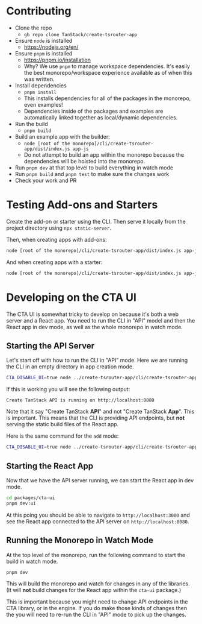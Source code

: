 # Contributing

- Clone the repo
  - `gh repo clone TanStack/create-tsrouter-app`
- Ensure `node` is installed
  - https://nodejs.org/en/
- Ensure `pnpm` is installed
  - https://pnpm.io/installation
  - Why? We use `pnpm` to manage workspace dependencies. It's easily the best monorepo/workspace experience available as of when this was written.
- Install dependencies
  - `pnpm install`
  - This installs dependencies for all of the packages in the monorepo, even examples!
  - Dependencies inside of the packages and examples are automatically linked together as local/dynamic dependencies.
- Run the build
  - `pnpm build`
- Build an example app with the builder:
  - `node [root of the monorepo]/cli/create-tsrouter-app/dist/index.js app-js`
  - Do not attempt to build an app within the monorepo because the dependencies will be hoisted into the monorepo.
- Run `pnpm dev` at that top level to build everything in watch mode
- Run `pnpm build` and `pnpm test` to make sure the changes work
- Check your work and PR

# Testing Add-ons and Starters

Create the add-on or starter using the CLI. Then serve it locally from the project directory using `npx static-server`.

Then, when creating apps with add-ons:

```bash
node [root of the monorepo]/cli/create-tsrouter-app/dist/index.js app-js --add-ons http://localhost:9080/add-on.json
```

And when creating apps with a starter:

```bash
node [root of the monorepo]/cli/create-tsrouter-app/dist/index.js app-js --starter http://localhost:9080/starter.json
```

# Developing on the CTA UI

The CTA UI is somewhat tricky to develop on because it's both a web server and a React app. You need to run the CLI in "API" model and then the React app in dev mode, as well as the whole monorepo in watch mode.

## Starting the API Server

Let's start off with how to run the CLI in "API" mode. Here we are running the CLI in an empty directory in app creation mode.

```bash
CTA_DISABLE_UI=true node ../create-tsrouter-app/cli/create-tsrouter-app/dist/index.js --ui
```

If this is working you will see the following output:

```
Create TanStack API is running on http://localhost:8080
```

Note that it say "Create TanStack **API**" and not "Create TanStack **App**". This is important. This means that the CLI is providing API endpoints, but **not** serving the static build files of the React app.

Here is the same command for the `add` mode:

```bash
CTA_DISABLE_UI=true node ../create-tsrouter-app/cli/create-tsrouter-app/dist/index.js add --ui
```

## Starting the React App

Now that we have the API server running, we can start the React app in dev mode.

```bash
cd packages/cta-ui
pnpm dev:ui
```

At this poing you should be able to navigate to `http://localhost:3000` and see the React app connected to the API server on `http://localhost:8080`.

## Running the Monorepo in Watch Mode

At the top level of the monorepo, run the following command to start the build in watch mode.

```bash
pnpm dev
```

This will build the monorepo and watch for changes in any of the libraries. (It will **not** build changes for the React app within the `cta-ui` package.)

This is important because you might need to change API endpoints in the CTA library, or in the engine. If you do make those kinds of changes then the you will need to re-run the CLI in "API" mode to pick up the changes.
